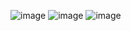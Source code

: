 ![image](https://github.com/user-attachments/assets/f65906f8-53fc-4b36-aacb-ddd60bd22f8d)
![image](https://github.com/user-attachments/assets/555d056c-cc4d-47e0-8acd-18b850dc378d)
![image](https://github.com/user-attachments/assets/7f4464ea-bbe3-460b-8480-c085aeaed05e)
